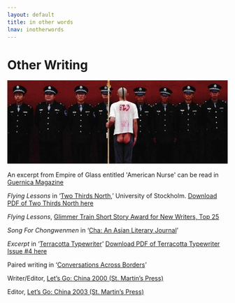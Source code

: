 ```yaml
---
layout: default
title: in other words
lnav: inotherwords
---
```


# Other Writing

![Song For Chongwenmen](/images/cbutt.jpg)

An excerpt from Empire of Glass entitled 'American Nurse' can be read in [Guernica Magazine](www.guernicamag.com/fiction/americannurse)

_Flying Lessons_ in ‘[Two Thirds North]( http://www.twothirdsnorth.com/two-thirds-north-2012/),’ University of Stockholm. [Download PDF of Two Thirds North here]( http://www.twothirdsnorth.com/wp-content/uploads/2012/05/Two-Thirds-North-20123.pdf)

_Flying Lessons_, [Glimmer Train Short Story Award for New Writers, Top 25]( http://www.glimmertrainpress.com/writer/html/finalists.asp?id=65)

_Song For Chongwenmen_ in ‘[Cha: An Asian Literary Journal]( http://www.asiancha.com/content/view/854/295/)’

_Excerpt_ in ‘[Terracotta Typewriter]( http://www.tctype.com/happy-new-issue/)’ [Download PDF of Terracotta Typewriter Issue #4 here]( http://www.tctype.com/wp-content/uploads/2010/02/Winter10.pdf)

Paired writing in ‘[Conversations Across Borders]( http://www.conversationsacrossborders.org/community/community.html)’

Writer/Editor, [Let’s Go: China 2000 (St. Martin’s Press)]( http://www.goodreads.com/book/show/337060.Let_s_Go_China)

Editor, [Let’s Go: China 2003 (St. Martin’s Press)]( http://www.goodreads.com/book/show/337027.Let_s_Go_2003)
